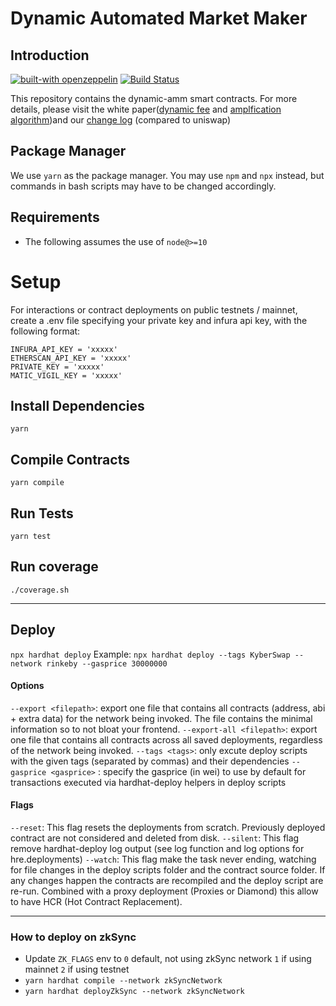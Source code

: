 # Dynamic Automated Market Maker
## Introduction
[![built-with openzeppelin](https://img.shields.io/badge/built%20with-OpenZeppelin-3677FF)](https://docs.openzeppelin.com/)
[![Build Status](https://api.travis-ci.com/dynamic-amm/smart-contracts.svg?branch=master&status=passed)](https://travis-ci.com/github/KyberNetwork/kyber_reserves_sc)

This repository contains the dynamic-amm smart contracts.
For more details, please visit the white paper([dynamic fee](https://github.com/dynamic-amm/dmm-protocol/blob/main/xyz.pdf)  and [amplfication algorithm](https://github.com/dynamic-amm/dmm-protocol/blob/main/apr_v2.pdf))and our [change log](CHANGELOG.md) (compared to uniswap)

## Package Manager
We use `yarn` as the package manager. You may use `npm` and `npx` instead, but commands in bash scripts may have to be changed accordingly.

## Requirements
- The following assumes the use of `node@>=10`
# Setup
For interactions or contract deployments on public testnets / mainnet, create a .env file specifying your private key and infura api key, with the following format:
```
INFURA_API_KEY = 'xxxxx'
ETHERSCAN_API_KEY = 'xxxxx'
PRIVATE_KEY = 'xxxxx'
MATIC_VIGIL_KEY = 'xxxxx'
```

## Install Dependencies

`yarn`

## Compile Contracts

`yarn compile`

## Run Tests

`yarn test`

## Run coverage

`./coverage.sh`

--- 
## Deploy
`npx hardhat deploy`
Example: `npx hardhat deploy --tags KyberSwap --network rinkeby --gasprice 30000000`
#### Options
`--export <filepath>`: export one file that contains all contracts (address, abi + extra data) for the network being invoked. The file contains the minimal information so to not bloat your frontend.
`--export-all <filepath>`: export one file that contains all contracts across all saved deployments, regardless of the network being invoked.
`--tags <tags>`: only excute deploy scripts with the given tags (separated by commas) and their dependencies
`--gasprice <gasprice>` : specify the gasprice (in wei) to use by default for transactions executed via hardhat-deploy helpers in deploy scripts
#### Flags
`--reset`: This flag resets the deployments from scratch. Previously deployed contract are not considered and deleted from disk.
`--silent`: This flag remove hardhat-deploy log output (see log function and log options for hre.deployments)
`--watch`: This flag make the task never ending, watching for file changes in the deploy scripts folder and the contract source folder. If any changes happen the contracts are recompiled and the deploy script are re-run. Combined with a proxy deployment (Proxies or Diamond) this allow to have HCR (Hot Contract Replacement).

---

### How to deploy on zkSync
- Update `ZK_FLAGS` env to
  `0` default, not using zkSync network
  `1` if using mainnet
  `2` if using testnet
- `yarn hardhat compile --network zkSyncNetwork`
- `yarn hardhat deployZkSync --network zkSyncNetwork`
